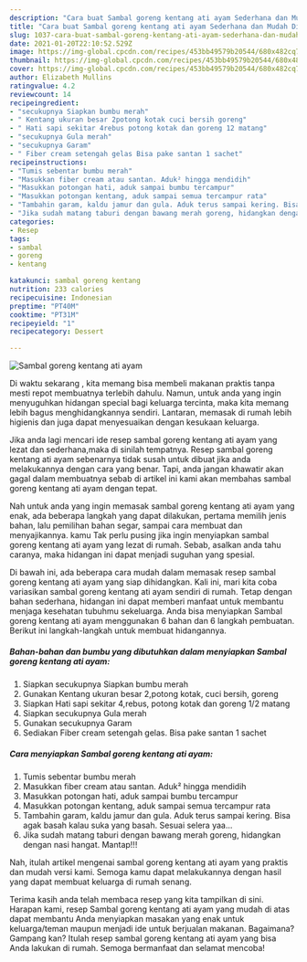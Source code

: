 ```yaml
---
description: "Cara buat Sambal goreng kentang ati ayam Sederhana dan Mudah Dibuat"
title: "Cara buat Sambal goreng kentang ati ayam Sederhana dan Mudah Dibuat"
slug: 1037-cara-buat-sambal-goreng-kentang-ati-ayam-sederhana-dan-mudah-dibuat
date: 2021-01-20T22:10:52.529Z
image: https://img-global.cpcdn.com/recipes/453bb49579b20544/680x482cq70/sambal-goreng-kentang-ati-ayam-foto-resep-utama.jpg
thumbnail: https://img-global.cpcdn.com/recipes/453bb49579b20544/680x482cq70/sambal-goreng-kentang-ati-ayam-foto-resep-utama.jpg
cover: https://img-global.cpcdn.com/recipes/453bb49579b20544/680x482cq70/sambal-goreng-kentang-ati-ayam-foto-resep-utama.jpg
author: Elizabeth Mullins
ratingvalue: 4.2
reviewcount: 14
recipeingredient:
- "secukupnya Siapkan bumbu merah"
- " Kentang ukuran besar 2potong kotak cuci bersih goreng"
- " Hati sapi sekitar 4rebus potong kotak dan goreng 12 matang"
- "secukupnya Gula merah"
- "secukupnya Garam"
- " Fiber cream setengah gelas Bisa pake santan 1 sachet"
recipeinstructions:
- "Tumis sebentar bumbu merah"
- "Masukkan fiber cream atau santan. Aduk² hingga mendidih"
- "Masukkan potongan hati, aduk sampai bumbu tercampur"
- "Masukkan potongan kentang, aduk sampai semua tercampur rata"
- "Tambahin garam, kaldu jamur dan gula. Aduk terus sampai kering. Bisa agak basah kalau suka yang basah. Sesuai selera yaa..."
- "Jika sudah matang taburi dengan bawang merah goreng, hidangkan dengan nasi hangat. Mantap!!!"
categories:
- Resep
tags:
- sambal
- goreng
- kentang

katakunci: sambal goreng kentang 
nutrition: 233 calories
recipecuisine: Indonesian
preptime: "PT40M"
cooktime: "PT31M"
recipeyield: "1"
recipecategory: Dessert

---
```



![Sambal goreng kentang ati ayam](https://img-global.cpcdn.com/recipes/453bb49579b20544/680x482cq70/sambal-goreng-kentang-ati-ayam-foto-resep-utama.jpg)

Di waktu  sekarang , kita memang bisa membeli makanan praktis tanpa mesti repot membuatnya terlebih dahulu. Namun, untuk anda yang ingin menyuguhkan hidangan special bagi keluarga tercinta, maka kita memang lebih bagus menghidangkannya sendiri. Lantaran, memasak di rumah lebih higienis dan juga dapat menyesuaikan dengan kesukaan keluarga.

Jika anda lagi mencari ide resep sambal goreng kentang ati ayam yang lezat dan sederhana,maka di sinilah tempatnya. Resep sambal goreng kentang ati ayam  sebenarnya tidak susah untuk dibuat jika anda melakukannya dengan cara yang benar. Tapi, anda jangan khawatir akan gagal dalam membuatnya 
sebab di artikel ini kami akan membahas sambal goreng kentang ati ayam dengan tepat.  



Nah untuk anda yang ingin memasak sambal goreng kentang ati ayam yang enak, ada beberapa langkah yang dapat dilakukan, pertama memilih jenis bahan, lalu pemilihan bahan segar, sampai cara membuat dan menyajikannya. kamu Tak perlu pusing jika ingin menyiapkan sambal goreng kentang ati ayam yang lezat di rumah. Sebab, asalkan anda  tahu caranya, maka hidangan ini dapat menjadi suguhan yang spesial.

Di bawah ini, ada beberapa cara mudah dalam memasak resep sambal goreng kentang ati ayam yang siap dihidangkan. Kali ini, mari kita coba variasikan sambal goreng kentang ati ayam sendiri di rumah. Tetap dengan bahan sederhana, hidangan ini dapat memberi manfaat untuk membantu menjaga kesehatan tubuhmu sekeluarga. Anda bisa menyiapkan Sambal goreng kentang ati ayam menggunakan 6 bahan dan 6 langkah pembuatan. Berikut ini langkah-langkah untuk membuat hidangannya.

<!--inarticleads1-->

##### Bahan-bahan dan bumbu yang dibutuhkan dalam menyiapkan Sambal goreng kentang ati ayam:

1. Siapkan secukupnya Siapkan bumbu merah
1. Gunakan  Kentang ukuran besar 2,potong kotak, cuci bersih, goreng
1. Siapkan  Hati sapi sekitar 4,rebus, potong kotak dan goreng 1/2 matang
1. Siapkan secukupnya Gula merah
1. Gunakan secukupnya Garam
1. Sediakan  Fiber cream setengah gelas. Bisa pake santan 1 sachet




<!--inarticleads2-->

##### Cara menyiapkan Sambal goreng kentang ati ayam:

1. Tumis sebentar bumbu merah
1. Masukkan fiber cream atau santan. Aduk² hingga mendidih
1. Masukkan potongan hati, aduk sampai bumbu tercampur
1. Masukkan potongan kentang, aduk sampai semua tercampur rata
1. Tambahin garam, kaldu jamur dan gula. Aduk terus sampai kering. Bisa agak basah kalau suka yang basah. Sesuai selera yaa...
1. Jika sudah matang taburi dengan bawang merah goreng, hidangkan dengan nasi hangat. Mantap!!!




Nah, itulah artikel mengenai  sambal goreng kentang ati ayam  yang praktis dan mudah versi kami. Semoga kamu dapat melakukannya dengan hasil yang dapat membuat keluarga di rumah senang. 

Terima kasih anda telah membaca resep yang kita tampilkan di sini. Harapan kami, resep  Sambal goreng kentang ati ayam yang mudah di atas dapat membantu Anda menyiapkan masakan yang enak untuk keluarga/teman maupun menjadi ide untuk berjualan makanan. Bagaimana? Gampang kan? Itulah resep sambal goreng kentang ati ayam yang bisa Anda lakukan di rumah. Semoga bermanfaat dan selamat mencoba!

